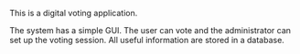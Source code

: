 This is a digital voting application.

The system has a simple GUI. The user can vote and the administrator can set up the voting session.
All useful information are stored in a database.

